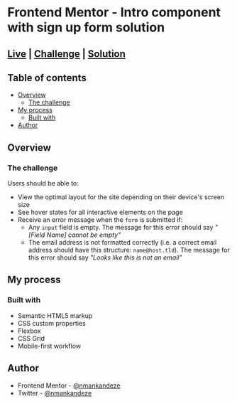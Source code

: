 # Frontend Mentor - Intro component with sign up form solution

## [Live](https://nmankandeze.github.io/intro-signup-form/index.html) | [Challenge](https://www.frontendmentor.io/challenges/intro-component-with-signup-form-5cf91bd49edda32581d28fd1) | [Solution](https://github.com/nmankandeze/intro-signup-form)

## Table of contents

- [Overview](#overview)
  - [The challenge](#the-challenge)
- [My process](#my-process)
  - [Built with](#built-with)
- [Author](#author)


## Overview

### The challenge

Users should be able to:

- View the optimal layout for the site depending on their device's screen size
- See hover states for all interactive elements on the page
- Receive an error message when the `form` is submitted if:
  - Any `input` field is empty. The message for this error should say *"[Field Name] cannot be empty"*
  - The email address is not formatted correctly (i.e. a correct email address should have this structure: `name@host.tld`). The message for this error should say *"Looks like this is not an email"*


## My process

### Built with

- Semantic HTML5 markup
- CSS custom properties
- Flexbox
- CSS Grid
- Mobile-first workflow



## Author

- Frontend Mentor - [@nmankandeze](https://www.frontendmentor.io/profile/nmankandeze)
- Twitter - [@nmankandeze](https://www.twitter.com/nmankandeze)

